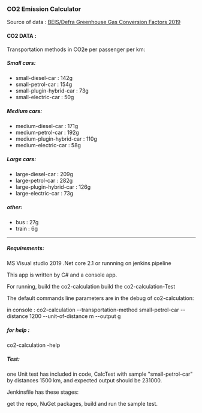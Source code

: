### CO2 Emission Calculator 


Source of data :   [BEIS/Defra Greenhouse Gas Conversion Factors 2019](https://www.gov.uk/government/publications/greenhouse-gas-reporting-conversion-factors-2019 "BEIS/Defra Greenhouse Gas Conversion Factors 2019")

#### CO2 DATA :
Transportation methods in CO2e per passenger per km:
##### Small cars:
- small-diesel-car : 142g
- small-petrol-car : 154g
- small-plugin-hybrid-car : 73g
- small-electric-car : 50g
##### Medium cars:
- medium-diesel-car : 171g
- medium-petrol-car : 192g
- medium-plugin-hybrid-car : 110g
- medium-electric-car : 58g
##### Large cars:
- large-diesel-car : 209g
- large-petrol-car : 282g
- large-plugin-hybrid-car : 126g
- large-electric-car : 73g
##### other:
- bus : 27g
- train : 6g
--------------------------

##### Requirements: 

MS Visual studio 2019
.Net core 2.1
or runnning on jenkins pipeline 


This app is written by C# and a console app. 

For running, build the co2-calculation build the co2-calculation-Test

The default commands line parameters are in the debug of co2-calculation: 

in console :
co2-calculation --transportation-method small-petrol-car --distance 1200 --unit-of-distance m --output g

 ##### for help :
co2-calculation -help

##### Test:
one Unit test has included in code, CalcTest with sample "small-petrol-car"  by distances 1500 km, and expected output should be 231000.

Jenkinsfile has these stages:

get the repo, NuGet packages, build and run the sample test.
